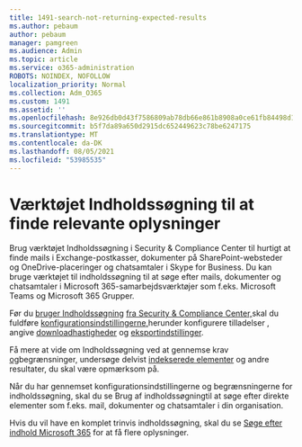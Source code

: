 ```yaml
---
title: 1491-search-not-returning-expected-results
ms.author: pebaum
author: pebaum
manager: pamgreen
ms.audience: Admin
ms.topic: article
ms.service: o365-administration
ROBOTS: NOINDEX, NOFOLLOW
localization_priority: Normal
ms.collection: Adm_O365
ms.custom: 1491
ms.assetid: ''
ms.openlocfilehash: 8e926db0d43f7586809ab78db66e861b8908a0ce61fb84498d1993bcc301d5f4
ms.sourcegitcommit: b5f7da89a650d2915dc652449623c78be6247175
ms.translationtype: MT
ms.contentlocale: da-DK
ms.lasthandoff: 08/05/2021
ms.locfileid: "53985535"
---
```

# <a name="content-search-tool-to-find-relevant-info"></a>Værktøjet Indholdssøgning til at finde relevante oplysninger

Brug værktøjet Indholdssøgning i Security & Compliance Center til hurtigt at finde mails i Exchange-postkasser, dokumenter på SharePoint-websteder og OneDrive-placeringer og chatsamtaler i Skype for Business. Du kan bruge værktøjet til indholdssøgning til at søge efter mails, dokumenter og chatsamtaler i Microsoft 365-samarbejdsværktøjer som f.eks. Microsoft Teams og Microsoft 365 Grupper.


Før du [bruger Indholdssøgning](https://sip.protection.office.com/contentsearchbeta?ContentOnly=1) [fra Security & Compliance Center,](https://sip.protection.office.com/homepage)skal du fuldføre [konfigurationsindstillingerne,](https://docs.microsoft.com/microsoft-365/compliance/permissions-filtering-for-content-search)herunder konfigurere tilladelser , angive [downloadhastigheder](https://docs.microsoft.com/microsoft-365/compliance/increase-download-speeds-when-exporting-ediscovery-results) og [eksportindstillinger](https://docs.microsoft.com/microsoft-365/compliance/disable-reports-when-you-export-content-search-results).

Få mere at vide om Indholdssøgning ved at gennemse krav [og](https://docs.microsoft.com/microsoft-365/compliance/limits-for-content-search)begrænsninger, undersøge delvist [indekserede elementer](https://docs.microsoft.com/microsoft-365/compliance/investigating-partially-indexed-items-in-ediscovery) og andre resultater, du skal være opmærksom på.

Når du har gennemset konfigurationsindstillingerne og begrænsningerne for indholdssøgning, skal du se Brug af [ </a> indholdssøgning](https://docs.microsoft.com/microsoft-365/compliance/content-search)til at søge efter direkte elementer som f.eks. mail, dokumenter og chatsamtaler i din organisation.

Hvis du vil have en komplet trinvis indholdssøgning, skal du se [Søge efter indhold Microsoft 365](https://docs.microsoft.com/microsoft-365/compliance/search-for-content) for at få flere oplysninger.
